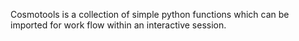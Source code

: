 Cosmotools is a collection of simple python functions which can be imported for work flow within an interactive session.